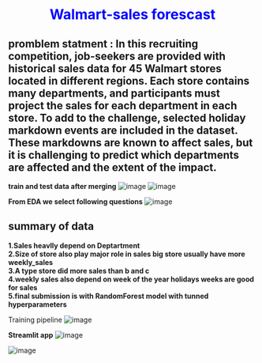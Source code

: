 # <p  style="color:blue;text-align:center;" > Walmart-sales forescast </p>

## promblem statment : In this recruiting competition, job-seekers are provided with historical sales data for 45 Walmart stores located in different regions. Each store contains many departments, and participants must project the sales for each department in each store. To add to the challenge, selected holiday markdown events are included in the dataset. These markdowns are known to affect sales, but it is challenging to predict which departments are affected and the extent of the impact.

**train and test data after merging**
![image](https://user-images.githubusercontent.com/59472284/222876954-c4dd5b5b-9ece-4c2b-9c27-5565f99fb688.png)
![image](https://user-images.githubusercontent.com/59472284/222877026-e139a848-7c70-4287-aad3-b86ec235b168.png)

**From EDA we select following questions**
![image](https://user-images.githubusercontent.com/59472284/222877091-ace01a76-6333-47fd-be11-110bdd705334.png)

## summary of data
**1.Sales heavlly depend on Deptartment** \
**2.Size of store also play major role in sales big store usually have more weekly_sales**\
**3.A type store did more sales than b and c**\
**4.weekly sales also depend on week of the year holidays weeks are good for sales**\
**5.final submission is with RandomForest model with tunned hyperparameters**

Training pipeline
![image](https://user-images.githubusercontent.com/59472284/222877287-271779c5-1136-4764-9f5b-bf90ddd016af.png)

**Streamlit app**
![image](https://user-images.githubusercontent.com/59472284/222886472-ab261ad7-f960-454e-8473-6690ffe2f29d.png)

![image](https://user-images.githubusercontent.com/59472284/222886787-4df8b914-21cd-4e01-a6af-74ad53f83bc3.png)


